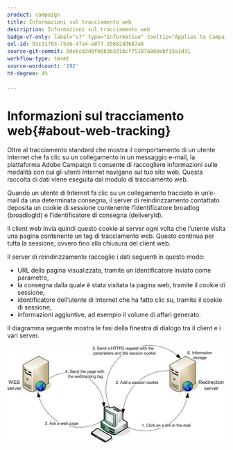 ```yaml
---
product: campaign
title: Informazioni sul tracciamento web
description: Informazioni sul tracciamento web
badge-v7-only: label="v7" type="Informative" tooltip="Applies to Campaign Classic v7 only"
exl-id: 91c31703-75e6-47a4-a877-35682dd687a9
source-git-commit: 8debcd3d8fb883b3316cf75187a86bebf15a1d31
workflow-type: tm+mt
source-wordcount: '192'
ht-degree: 4%

---
```


# Informazioni sul tracciamento web{#about-web-tracking}

Oltre al tracciamento standard che mostra il comportamento di un utente Internet che fa clic su un collegamento in un messaggio e-mail, la piattaforma Adobe Campaign ti consente di raccogliere informazioni sulle modalità con cui gli utenti Internet navigano sul tuo sito web. Questa raccolta di dati viene eseguita dal modulo di tracciamento web.

Quando un utente di Internet fa clic su un collegamento tracciato in un’e-mail da una determinata consegna, il server di reindirizzamento contattato deposita un cookie di sessione contenente l’identificatore broadlog (broadlogId) e l’identificatore di consegna (deliveryId).

Il client web invia quindi questo cookie al server ogni volta che l’utente visita una pagina contenente un tag di tracciamento web. Questo continua per tutta la sessione, ovvero fino alla chiusura del client web.

Il server di reindirizzamento raccoglie i dati seguenti in questo modo:

* URL della pagina visualizzata, tramite un identificatore inviato come parametro,
* la consegna dalla quale è stata visitata la pagina web, tramite il cookie di sessione,
* identificatore dell’utente di Internet che ha fatto clic su, tramite il cookie di sessione,
* informazioni aggiuntive, ad esempio il volume di affari generato.

Il diagramma seguente mostra le fasi della finestra di dialogo tra il client e i vari server.

![](assets/d_ncs_integration_webtracking_structure1.png)
